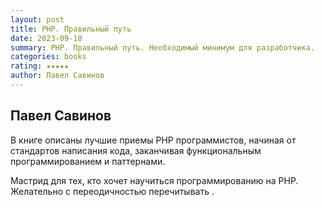 ```yaml
---
layout: post
title: PHP. Правильный путь
date: 2023-09-18
summary: PHP. Правильный путь. Необходимый минимум для разработчика.
categories: books
rating: ★★★★★
author: Павел Савинов
---
```


Павел Савинов
-------------

В книге описаны лучшие приемы PHP программистов, начиная от стандартов написания кода, заканчивая функциональным программированием и паттернами.

Мастрид для тех, кто хочет научиться программированию на PHP. Желательно с переодичностью перечитывать .
